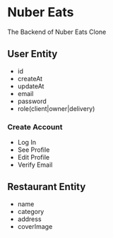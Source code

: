 # Nuber Eats

The Backend of Nuber Eats Clone

## User Entity

- id
- createAt
- updateAt
- email
- password
- role(client|owner|delivery)

### Create Account

- Log In
- See Profile
- Edit Profile
- Verify Email

## Restaurant Entity

- name
- category
- address
- coverImage
